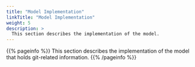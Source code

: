 ```yaml
---
title: "Model Implementation"
linkTitle: "Model Implementation"
weight: 5
description: >
  This section describes the implementation of the model.
---
```


{{% pageinfo %}}
This section describes the implementation of the model that holds git-related information.
{{% /pageinfo %}}
